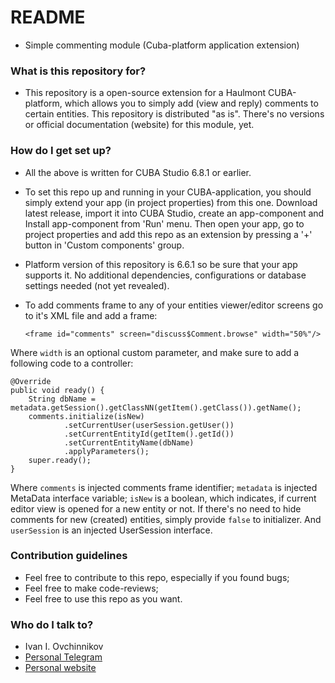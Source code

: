 # README
* Simple commenting module (Cuba-platform application extension)

### What is this repository for?
* This repository is a open-source extension for a Haulmont CUBA-platform, which allows you to simply add (view and reply) comments to certain entities. This repository is distributed "as is". There's no versions or official documentation (website) for this module, yet.

### How do I get set up?
* All the above is written for CUBA Studio 6.8.1 or earlier.

* To set this repo up and running in your CUBA-application, you should simply extend your app (in project properties) from this one. Download latest release, import it into CUBA Studio, create an app-component and Install app-component from 'Run' menu. Then open your app, go to project properties and add this repo as an extension by pressing a '+' button in 'Custom components' group.

* Platform version of this repository is 6.6.1 so be sure that your app supports it. No additional dependencies, configurations or database settings needed (not yet revealed).

* To add comments frame to any of your entities viewer/editor screens go to it's XML file and add a frame:

    `<frame id="comments" screen="discuss$Comment.browse" width="50%"/>`

Where `width` is an optional custom parameter, and make sure to add a following code to a controller:

    @Override
    public void ready() {
        String dbName = metadata.getSession().getClassNN(getItem().getClass()).getName();
        comments.initialize(isNew)
                .setCurrentUser(userSession.getUser())
                .setCurrentEntityId(getItem().getId())
                .setCurrentEntityName(dbName)
                .applyParameters();
        super.ready();
    }

Where 
`comments` is injected comments frame identifier;
`metadata` is injected MetaData interface variable; 
`isNew` is a boolean, which indicates, if current editor view is opened for a new entity or not. If there's no need to hide comments for new (created) entities, simply provide `false` to initializer. 
And `userSession` is an injected UserSession interface.
    
### Contribution guidelines
* Feel free to contribute to this repo, especially if you found bugs;
* Feel free to make code-reviews;
* Feel free to use this repo as you want.

### Who do I talk to?
* Ivan I. Ovchinnikov
* [Personal Telegram](https://t.me/WayneShephard)
* [Personal website](https://iovchinnikov.ru)
